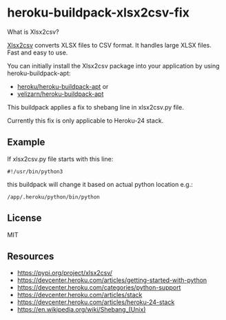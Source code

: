 # heroku-buildpack-xlsx2csv-fix

What is Xlsx2csv?

[Xlsx2csv](http://github.com/dilshod/xlsx2csv) converts XLSX files to CSV format. It handles large XLSX files. Fast and easy to use.

You can initially install the Xlsx2csv package into your application by using heroku-buildpack-apt:
- [heroku/heroku-buildpack-apt](https://github.com/heroku/heroku-buildpack-apt) or
- [velizarn/heroku-buildpack-apt](https://github.com/velizarn/heroku-buildpack-apt)

This buildpack applies a fix to shebang line in xlsx2csv.py file.

Currently this fix is only applicable to Heroku-24 stack.

## Example

If xlsx2csv.py file starts with this line:

```
#!/usr/bin/python3
```

this buildpack will change it based on actual python location e.g.:

```
/app/.heroku/python/bin/python
```

## License

MIT

## Resources

- https://pypi.org/project/xlsx2csv/
- https://devcenter.heroku.com/articles/getting-started-with-python
- https://devcenter.heroku.com/categories/python-support
- https://devcenter.heroku.com/articles/stack
- https://devcenter.heroku.com/articles/heroku-24-stack
- https://en.wikipedia.org/wiki/Shebang_(Unix)

